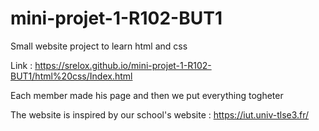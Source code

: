 # mini-projet-1-R102-BUT1
Small website project to learn html and css

Link : https://srelox.github.io/mini-projet-1-R102-BUT1/html%20css/Index.html

Each member made his page and then we put everything togheter

The website is inspired by our school's website : https://iut.univ-tlse3.fr/

